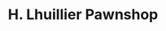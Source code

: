 ---
title: "H. Lhuillier Pawnshop"
url: /cagayan-de-oro-city/h-lhuillier-pawnshop/
shop: pawnbroker
---